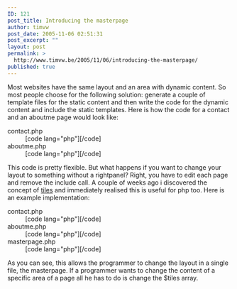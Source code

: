 ```yaml
---
ID: 121
post_title: Introducing the masterpage
author: timvw
post_date: 2005-11-06 02:51:31
post_excerpt: ""
layout: post
permalink: >
  http://www.timvw.be/2005/11/06/introducing-the-masterpage/
published: true
---
```

<p>Most websites have the same layout and an area with dynamic content. So most people choose for the following solution: generate a couple of template files for the static content and then write the code for the dynamic content and include the static templates. Here is how the code for a contact and an aboutme page would look like:</p>

<dl>
<dt>contact.php</dt>
<dd>
[code lang="php"]<?php
include('header.php');
include('leftpanel.php');
// code for contact page
include('rightpanel.php');
include('footer.php');
?>[/code]
</dd>
<dt>aboutme.php</dt>
<dd>
[code lang="php"]<?php
include('header.php');
include('leftpanel.php');
//something about me
include('rightpanel.php');
include('footer.php');
?>[/code]
</dd>
</dl>

<p>This code is pretty flexible. But what happens if you want to change your layout to something without a rightpanel? Right, you have to edit each page and remove the include call. A couple of weeks ago i discovered the concept of <a href="http://www.lifl.fr/~dumoulin/tiles/">tiles</a> and immediately realised this is useful for php too. Here is an example implementation:</p>

<dl>
<dt>contact.php</dt>
<dd>
[code lang="php"]<?php
require_once('init.php');
$tiles = array();
$tiles['main'] = PAGE_CONTENT . '/contact.html';
include('masterpage.php');
?>[/code]
</dd>
<dt>aboutme.php</dt>
<dd>
[code lang="php"]<?php
require_once('init.php');
$tiles = array();
$tiles['main'] = PAGE_CONTENT . '/aboutme.html';
include('masterpage.php');
?>[/code]
</dd>
<dt>masterpage.php</dt>
<dd>
[code lang="php"]<?php
if (!isset($tiles)) $tiles = array();
if (!isset($tiles['header']) $tiles['headers'] = PAGE_CONTENT . '/default-header.html';
if (!isset($tiles['leftpanel']) $tiles['headers'] = PAGE_CONTENT . '/default-leftpanel.html';
if (!isset($tiles['main']) $tiles['headers'] = PAGE_CONTENT . '/default-main.html';
if (!isset($tiles['footer']) $tiles['headers'] = PAGE_CONTENT . '/default-footer.html';
include($tiles['header']);
include($tiles['leftpanel']);
include($tiles['main']);
include($tiles['footer.php']);
?>[/code]
</dd>
</dl>

<p>
As you can see, this allows the programmer to change the layout in a single file, the masterpage. If a programmer wants to change the content of a specific area of a page all he has to do is change the $tiles array.</p>